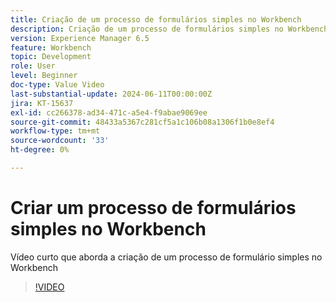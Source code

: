 ```yaml
---
title: Criação de um processo de formulários simples no Workbench
description: Criação de um processo de formulários simples no Workbench
version: Experience Manager 6.5
feature: Workbench
topic: Development
role: User
level: Beginner
doc-type: Value Video
last-substantial-update: 2024-06-11T00:00:00Z
jira: KT-15637
exl-id: cc266378-ad34-471c-a5e4-f9abae9069ee
source-git-commit: 48433a5367c281cf5a1c106b08a1306f1b0e8ef4
workflow-type: tm+mt
source-wordcount: '33'
ht-degree: 0%

---
```


# Criar um processo de formulários simples no Workbench

Vídeo curto que aborda a criação de um processo de formulário simples no Workbench

>[!VIDEO](https://video.tv.adobe.com/v/3429494/?learn=on)
